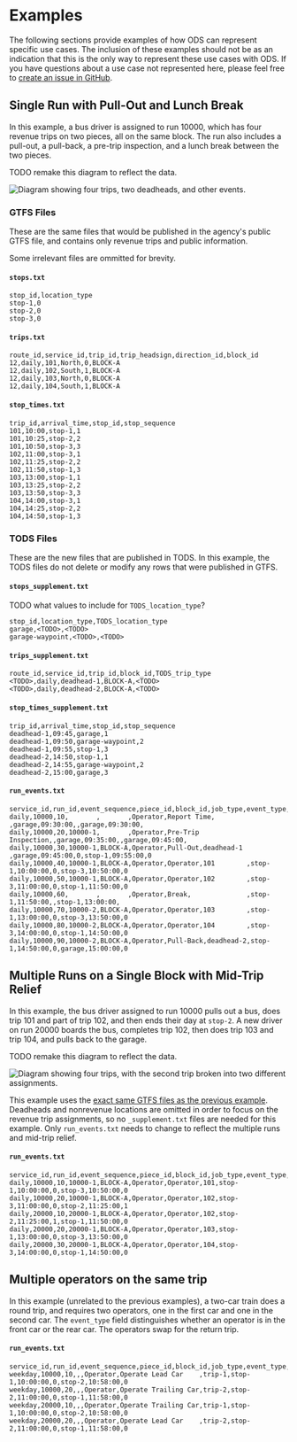 # Examples

The following sections provide examples of how ODS can represent specific use cases. The inclusion of these examples should not
be as an indication that this is the only way to represent these use cases with ODS. If you have questions about a use case not
represented here, please feel free to [create an issue in GitHub](https://github.com/cal-itp/operational-data-standard/issues/new).

## Single Run with Pull-Out and Lunch Break

In this example, a bus driver is assigned to run 10000, which has four revenue trips on two pieces, all on the same block. The run also includes a pull-out, a pull-back, a pre-trip inspection, and a lunch break between the two pieces.

TODO remake this diagram to reflect the data.

![Diagram showing four trips, two deadheads, and other events.](single-run-diagram.png)

### GTFS Files

These are the same files that would be published in the agency's public GTFS file, and contains only revenue trips and public information.

Some irrelevant files are ommitted for brevity.

#### `stops.txt`

```csv
stop_id,location_type
stop-1,0
stop-2,0
stop-3,0
```

#### `trips.txt`

```csv
route_id,service_id,trip_id,trip_headsign,direction_id,block_id
12,daily,101,North,0,BLOCK-A
12,daily,102,South,1,BLOCK-A
12,daily,103,North,0,BLOCK-A
12,daily,104,South,1,BLOCK-A
```

#### `stop_times.txt`

```csv
trip_id,arrival_time,stop_id,stop_sequence
101,10:00,stop-1,1
101,10:25,stop-2,2
101,10:50,stop-3,3
102,11:00,stop-3,1
102,11:25,stop-2,2
102,11:50,stop-1,3
103,13:00,stop-1,1
103,13:25,stop-2,2
103,13:50,stop-3,3
104,14:00,stop-3,1
104,14:25,stop-2,2
104,14:50,stop-1,3
```

### TODS Files

These are the new files that are published in TODS. In this example, the TODS files do not delete or modify any rows that were published in GTFS.

#### `stops_supplement.txt`

TODO what values to include for `TODS_location_type`?

```csv
stop_id,location_type,TODS_location_type
garage,<TODO>,<TODO>
garage-waypoint,<TODO>,<TODO>
```

#### `trips_supplement.txt`

```csv
route_id,service_id,trip_id,block_id,TODS_trip_type
<TODO>,daily,deadhead-1,BLOCK-A,<TODO>
<TODO>,daily,deadhead-2,BLOCK-A,<TODO>
```

#### `stop_times_supplement.txt`

```csv
trip_id,arrival_time,stop_id,stop_sequence
deadhead-1,09:45,garage,1
deadhead-1,09:50,garage-waypoint,2
deadhead-1,09:55,stop-1,3
deadhead-2,14:50,stop-1,1
deadhead-2,14:55,garage-waypoint,2
deadhead-2,15:00,garage,3
```

#### `run_events.txt`

```csv
service_id,run_id,event_sequence,piece_id,block_id,job_type,event_type,trip_id,start_location,start_time,start_mid_trip,end_location,end_time,end_mid_trip
daily,10000,10,       ,       ,Operator,Report Time,        ,garage,09:30:00,,garage,09:30:00,
daily,10000,20,10000-1,       ,Operator,Pre-Trip Inspection,,garage,09:35:00,,garage,09:45:00,
daily,10000,30,10000-1,BLOCK-A,Operator,Pull-Out,deadhead-1 ,garage,09:45:00,0,stop-1,09:55:00,0
daily,10000,40,10000-1,BLOCK-A,Operator,Operator,101        ,stop-1,10:00:00,0,stop-3,10:50:00,0
daily,10000,50,10000-1,BLOCK-A,Operator,Operator,102        ,stop-3,11:00:00,0,stop-1,11:50:00,0
daily,10000,60,       ,       ,Operator,Break,              ,stop-1,11:50:00,,stop-1,13:00:00,
daily,10000,70,10000-2,BLOCK-A,Operator,Operator,103        ,stop-1,13:00:00,0,stop-3,13:50:00,0
daily,10000,80,10000-2,BLOCK-A,Operator,Operator,104        ,stop-3,14:00:00,0,stop-1,14:50:00,0
daily,10000,90,10000-2,BLOCK-A,Operator,Pull-Back,deadhead-2,stop-1,14:50:00,0,garage,15:00:00,0
```

## Multiple Runs on a Single Block with Mid-Trip Relief

In this example, the bus driver assigned to run 10000 pulls out a bus, does trip 101 and part of trip 102, and then ends their day at `stop-2`. A new driver on run 20000 boards the bus, completes trip 102, then does trip 103 and trip 104, and pulls back to the garage.

TODO remake this diagram to reflect the data.

![Diagram showing four trips, with the second trip broken into two different assignments.](mid-trip-relief-diagram.png)

This example uses the [exact same GTFS files as the previous example](#gtfs-files). Deadheads and nonrevenue locations are omitted in order to focus on the revenue trip assignments, so no `_supplement.txt` files are needed for this example. Only `run_events.txt` needs to change to reflect the multiple runs and mid-trip relief.

#### `run_events.txt`

```csv
service_id,run_id,event_sequence,piece_id,block_id,job_type,event_type,trip_id,start_location,start_time,start_mid_trip,end_location,end_time,end_mid_trip
daily,10000,10,10000-1,BLOCK-A,Operator,Operator,101,stop-1,10:00:00,0,stop-3,10:50:00,0
daily,10000,20,10000-1,BLOCK-A,Operator,Operator,102,stop-3,11:00:00,0,stop-2,11:25:00,1
daily,20000,10,20000-1,BLOCK-A,Operator,Operator,102,stop-2,11:25:00,1,stop-1,11:50:00,0
daily,20000,20,20000-1,BLOCK-A,Operator,Operator,103,stop-1,13:00:00,0,stop-3,13:50:00,0
daily,20000,30,20000-1,BLOCK-A,Operator,Operator,104,stop-3,14:00:00,0,stop-1,14:50:00,0
```

## Multiple operators on the same trip

In this example (unrelated to the previous examples), a two-car train does a round trip, and requires two operators, one in the first car and one in the second car. The `event_type` field distinguishes whether an operator is in the front car or the rear car. The operators swap for the return trip.

#### `run_events.txt`

```csv
service_id,run_id,event_sequence,piece_id,block_id,job_type,event_type,trip_id,start_location,start_time,start_mid_trip,end_location,end_time,end_mid_trip
weekday,10000,10,,,Operator,Operate Lead Car    ,trip-1,stop-1,10:00:00,0,stop-2,10:58:00,0
weekday,10000,20,,,Operator,Operate Trailing Car,trip-2,stop-2,11:00:00,0,stop-1,11:58:00,0
weekday,20000,10,,,Operator,Operate Trailing Car,trip-1,stop-1,10:00:00,0,stop-2,10:58:00,0
weekday,20000,20,,,Operator,Operate Lead Car    ,trip-2,stop-2,11:00:00,0,stop-1,11:58:00,0
```

